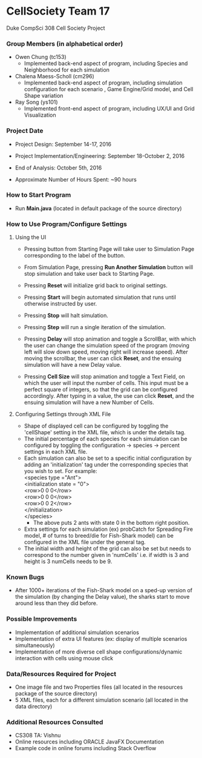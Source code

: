 # CellSociety Team 17

Duke CompSci 308 Cell Society Project

### Group Members (in alphabetical order)
+ Owen Chung (tc153)
	+ Implemented back-end aspect of program, including Species and Neighborhood for each simulation
+ Chalena Maess-Scholl (cm296)
	+ Implemented back-end aspect of program, including simulation configuration for each scenario , Game Engine/Grid model, and Cell Shape variation
+ Ray Song (ys101)
	+ Implemented front-end aspect of program, including UX/UI and Grid Visualization

### Project Date
+ Project Design: September 14-17, 2016
+ Project Implementation/Engineering: September 18-October 2, 2016
+ End of Analysis: October 5th, 2016

+ Approximate Number of Hours Spent: ~90 hours

### How to Start Program
+ Run **Main.java** (located in default package of the source directory)

### How to Use Program/Configure Settings
1. Using the UI
	+ Pressing button from Starting Page will take user to Simulation Page corresponding to the label of the button.
	
	+ From Simulation Page, pressing **Run Another Simulation** button will stop simulation and take user back to Starting Page. 
	+ Pressing **Reset** will initialize grid back to original settings.
	+ Pressing **Start** will begin automated simulation that runs until otherwise instructed by user.
	+ Pressing **Stop** will halt simulation.
	+ Pressing **Step** will run a single iteration of the simulation.
	+ Pressing **Delay** will stop animation and toggle a ScrollBar, with which the user can change the simulation speed of the program (moving left will slow down speed, moving right will increase speed). After moving the scrollbar, the user can click **Reset**, and the ensuing simulation will have a new Delay value.
	+ Pressing **Cell Size** will stop animation and toggle a Text Field, on which the user will input the number of cells. This input must be a perfect square of integers, so that the grid can be configured accordingly. After typing in a value, the use can click **Reset**, and the ensuing simulation will have a new Number of Cells.


2. Configuring Settings through XML File
	+ Shape of displayed cell can be configured by toggling the 'cellShape' setting in the XML file, which is under the details tag.
	+ The initial percentage of each species for each simulation can be configured by toggling the configuration -> species -> percent settings in each XML file.
	+ Each simulation can also be set to a specific initial configuration by adding an 'initialization' tag under the corresponding species that you wish to set. For example:  
		\<species type ="Ant"\>  
    	    \<initialization state = "0"\>  
    		    \<row>0 0 0\</row\>  
    		    \<row>0 0 0\</row\>  
    			\<row>0 0 2\</row\>  
    		\</initialization\>  
    	 \</species\>  
        + The above puts 2 ants with state 0 in the bottom right position.
	+ Extra settings for each simulation (ex) probCatch for Spreading Fire model, # of turns to breed/die for Fish-Shark model) can be configured in the XML file under the general tag.
	+ The initial width and height of the grid can also be set but needs to correspond to the number given in 'numCells' i.e. if width is 3 and height is 3 numCells needs to be 9.
 
### Known Bugs
+ After 1000+ iterations of the Fish-Shark model on a sped-up version of the simulation (by changing the Delay value), the sharks start to move around less than they did before.

### Possible Improvements
+ Implementation of additional simulation scenarios
+ Implementation of extra UI features (ex: display of multiple scenarios simultaneously)
+ Implementation of more diverse cell shape configurations/dynamic interaction with cells using mouse click

### Data/Resources Required for Project
+ One image file and two Properties files (all located in the resources package of the source directory)
+ 5 XML files, each for a different simulation scenario (all located in the data directory)

### Additional Resources Consulted
+ CS308 TA: Vishnu
+ Online resources including ORACLE JavaFX Documentation
+ Example code in online forums including Stack Overflow

